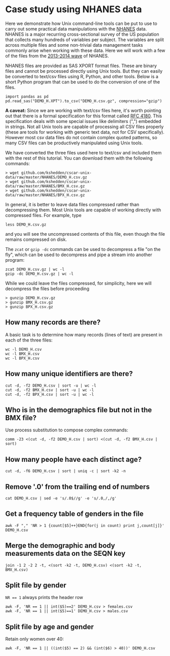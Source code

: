 Case study using NHANES data
============================

Here we demonstrate how Unix command-line tools can be put to use
to carry out some practical data manipulations with the
[NHANES](https://www.cdc.gov/nchs/nhanes/index.htm) data.
NHANES is a major recurring cross-sectional survey of the US
population that collects many hundreds of variables per subject.
The variables are split across multiple files and some non-trivial
data management tasks commonly arise when working with these data.
Here we will work with a few of the files from the
[2013-2014 wave](https://wwwn.cdc.gov/nchs/nhanes/search/datapage.aspx?Component=Demographics&CycleBeginYear=2013)
of NHANES.

NHANES files are provided as SAS XPORT format files.  These are binary files and cannot
be processed directly using Unix tools.  But they can easily be converted to text/csv files using
R, Python, and other tools.  Below is a short Python program that can be used to do
the conversion of one of the files.

```
import pandas as pd
pd.read_sas("DEMO_H.XPT").to_csv("DEMO_H.csv.gz", compression="gzip")
```

**A caveat:** Since we are working with text/csv files here, it's worth pointing out that there
is a formal specification for this format called [RFC 4180](https://tools.ietf.org/html/rfc4180).
This specification deals with some special issues like delimiters (",") embedded in strings.  Not
all Unix tools are capable of processing all CSV files properly (these are tools
for working with generic text data, not for CSV specifically).  However most csv data files do
not contain complex quoted patterns, so many CSV files can be productively manipulated
using Unix tools.

We have converted the three files used here to text/csv and included them with the rest
of this tutorial.  You can download them with the following commands:

```
> wget github.com/kshedden/cscar-unix-data/raw/master/NHANES/DEMO_H.csv.gz
> wget github.com/kshedden/cscar-unix-data/raw/master/NHANES/BMX_H.csv.gz
> wget github.com/kshedden/cscar-unix-data/raw/master/NHANES/BPX_H.csv.gz
```

In general, it is better to leave data files compressed rather than decompressing
them.  Most Unix tools are capable of working directly with compressed files.  For
example, type

```
less DEMO_H.csv.gz
```

and you will see the uncompressed contents of this file, even though the file remains
compressed on disk.

The `zcat` or `gzip -dc` commands can be used to decompress a file "on the fly", which
can be used to decompress and pipe a stream into another program:

```
zcat DEMO_H.csv.gz | wc -l
gzip -dc DEMO_H.csv.gz | wc -l
```

While we could leave the files compressed, for simplicity, here we will decompress the files
before proceeding

```
> gunzip DEMO_H.csv.gz
> gunzip BMX_H.csv.gz
> gunzip BPX_H.csv.gz
```

## How many records are there?

A basic task is to determine how many records (lines of text) are present in
each of the three files:

```
wc -l DEMO_H.csv
wc -l BMX_H.csv
wc -l BPX_H.csv
```

## How many unique identifiers are there?

```
cut -d, -f2 DEMO_H.csv | sort -u | wc -l
cut -d, -f2 BMX_H.csv | sort -u | wc -l
cut -d, -f2 BPX_H.csv | sort -u | wc -l
```

## Who is in the demographics file but not in the BMX file?

Use process substitution to compose complex commands:

```
comm -23 <(cut -d, -f2 DEMO_H.csv | sort) <(cut -d, -f2 BMX_H.csv | sort)
```

## How many people have each distinct age?

```
cut -d, -f6 DEMO_H.csv | sort | uniq -c | sort -k2 -n
```

## Remove '.0' from the trailing end of numbers

```
cat DEMO_H.csv | sed -e 's/.0$//g' -e 's/.0,/,/g'
```

## Get a frequency table of genders in the file

```
awk -F "," 'NR > 1 {count[$5]++}END{for(j in count) print j,count[j]}' DEMO_H.csv
```

## Merge the demographic and body measurements data on the SEQN key

```
join -1 2 -2 2 -t, <(sort -k2 -t, DEMO_H.csv) <(sort -k2 -t, BMX_H.csv)
```

## Split file by gender

`NR == 1` always prints the header row

```
awk -F, 'NR == 1 || int($5)==2' DEMO_H.csv > females.csv
awk -F, 'NR == 1 || int($5)==1' DEMO_H.csv > males.csv
```

## Split file by age and gender

Retain only women over 40:

```
awk -F, 'NR == 1 || ((int($5) == 2) && (int($6) > 40))' DEMO_H.csv
```

